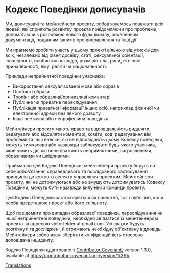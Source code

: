 # Кодекс Поведінки дописувачів

Ми, дописувачі та мейнтейнери проекту, зобов’язуємось поважати всіх людей, які
сприяють розвитку проекта повідомляючи про проблеми, допомагаючи з розробкою нового функціоналу, оновленням
документації, поданням запитів про виправлення та інші дії.

Ми прагнемо зробити участь у цьому проекті вільною від утисків
для всіх, незалежно від рівня досвіду, статі, сексуальної орієнтації, інвалідності, особистих поглядів,
розмірів тіла, раси, етнічної приналежності, віку, релігії чи національності.

Приклади неприйнятної поведінки учасників:

* Використання сексуалізованої мови або образів
* Особисті образи
* Тролінг або образливі/принизливі коментарі
* Публічне чи приватне переслідування
* Публікація приватної інформації інших осіб, наприклад фізичної чи електронної адреси без явного дозволу
* Інша неетична або непрофесійна поведінка

Мейнтейнери проекту мають право та відповідальність видаляти, редагувати або
відхиляти коментарі, коміти, код, редагування вікі, проблеми та інші внески,
які не відповідають цьому Кодексу поведінки, можуть тимчасово або
назавжди заблокувати будь-якого учасника, який чинить дії, які вони вважають неприйнятними,
загрозливими, образливими чи шкідливими.

Приймаючи цей Кодекс Поведінки, мейнтейнери проекту беруть на себе зобов’язання
справедливого та послідовного застосування принципів до кожного аспекту управління
проектом. Мейнтейнери проекту, які не дотримуються або не змушують дотримуватись Кодексу
Поведінки, можуть бути назавжди вилучені з команди проекту.

Цей Кодекс Поведінки застосовується як приватно, так і публічно,
коли особа представляє проект або його спільноту.

Щоб повідомити про випадки образливої поведінки, переслідування чи іншої неприйнятної поведінки, 
необхідно зв'язатися із мейнтейнером проекта за адресою victorfelder at gmail.com. Усі
скарги будуть розглянуті та досліджені, й отримають необхідну об'єктивну відповідь. Мейнтейнери зобов'язані зберігати конфіденційність стосовно доповідача інциденту.


Кодекс Поведінки адаптовано з [Contributor Covenant][homepage],
version 1.3.0, available at https://contributor-covenant.org/version/1/3/0/

[homepage]: https://contributor-covenant.org

[Translations](README.md#nslations)
